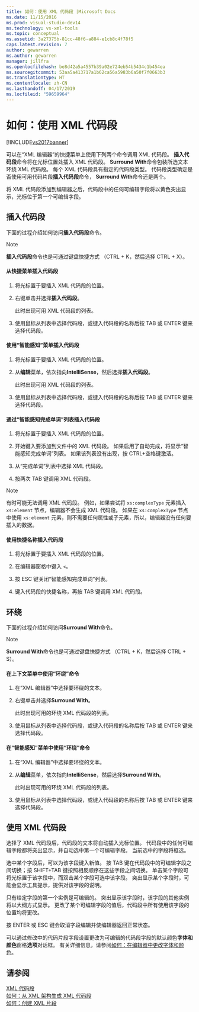 ```yaml
---
title: 如何：使用 XML 代码段 |Microsoft Docs
ms.date: 11/15/2016
ms.prod: visual-studio-dev14
ms.technology: vs-xml-tools
ms.topic: conceptual
ms.assetid: 3a27375b-81cc-48f6-a884-e1cb8c4f78f5
caps.latest.revision: 7
author: gewarren
ms.author: gewarren
manager: jillfra
ms.openlocfilehash: be8d42a5a4557b39a02e724eb54b5434c1b454ea
ms.sourcegitcommit: 53aa5a413717a1b62ca56a5983b6a50f7f0663b3
ms.translationtype: HT
ms.contentlocale: zh-CN
ms.lasthandoff: 04/17/2019
ms.locfileid: "59659964"
---
```

# <a name="how-to-use-xml-snippets"></a>如何：使用 XML 代码段
[!INCLUDE[vs2017banner](../includes/vs2017banner.md)]

可以在“XML 编辑器”的快捷菜单上使用下列两个命令调用 XML 代码段。 **插入代码段**命令将在光标位置处插入 XML 代码段。 **Surround With**命令包装所选文本环绕 XML 代码段。 每个 XML 代码段具有指定的代码段类型。 代码段类型确定是否使用可用代码片段**插入代码段**命令， **Surround With**命令还是两个。  
  
 将 XML 代码段添加到编辑器之后，代码段中的任何可编辑字段将以黄色突出显示，光标位于第一个可编辑字段。  
  
## <a name="insert-snippet"></a>插入代码段  
 下面的过程介绍如何访问**插入代码段**命令。  
  
> [!NOTE]
>  **插入代码段**命令也是可通过键盘快捷方式 （CTRL + K，然后选择 CTRL + X）。  
  
#### <a name="to-insert-snippets-from-the-shortcut-menu"></a>从快捷菜单插入代码段  
  
1.  将光标置于要插入 XML 代码段的位置。  
  
2.  右键单击并选择**插入代码段**。  
  
     此时出现可用 XML 代码段的列表。  
  
3.  使用鼠标从列表中选择代码段，或键入代码段的名称后按 TAB 或 ENTER 键来选择代码段。  
  
#### <a name="to-insert-snippets-using-the-intellisense-menu"></a>使用“智能感知”菜单插入代码段  
  
1.  将光标置于要插入 XML 代码段的位置。  
  
2.  从**编辑**菜单，依次指向**IntelliSense**，然后选择**插入代码段**。  
  
     此时出现可用 XML 代码段的列表。  
  
3.  使用鼠标从列表中选择代码段，或键入代码段的名称后按 TAB 或 ENTER 键来选择代码段。  
  
#### <a name="to-insert-snippets-through-the-intellisense-complete-word-list"></a>通过“智能感知完成单词”列表插入代码段  
  
1.  将光标置于要插入 XML 代码段的位置。  
  
2.  开始键入要添加到文件中的 XML 代码段。 如果启用了自动完成，将显示“智能感知完成单词”列表。 如果该列表没有出现，按 CTRL+空格键激活。  
  
3.  从“完成单词”列表中选择 XML 代码段。  
  
4.  按两次 TAB 键调用 XML 代码段。  
  
> [!NOTE]
>  有时可能无法调用 XML 代码段。 例如，如果尝试将 `xs:complexType` 元素插入 `xs:element` 节点，编辑器不会生成 XML 代码段。 如果在 `xs:complexType` 节点中使用 `xs:element` 元素，则不需要任何属性或子元素，所以，编辑器没有任何要插入的数据。  
  
#### <a name="to-insert-snippets-using-the-shortcut-name"></a>使用快捷名称插入代码段  
  
1.  将光标置于要插入 XML 代码段的位置。  
  
2.  在编辑器窗格中键入 `<`。  
  
3.  按 ESC 键关闭“智能感知完成单词”列表。  
  
4.  键入代码段的快捷名称，再按 TAB 键调用 XML 代码段。  
  
## <a name="surround-with"></a>环绕  
 下面的过程介绍如何访问**Surround With**命令。  
  
> [!NOTE]
>  **Surround With**命令也是可通过键盘快捷方式 （CTRL + K，然后选择 CTRL + S）。  
  
#### <a name="to-use-surround-with-from-the-context-menu"></a>在上下文菜单中使用“环绕”命令  
  
1.  在“XML 编辑器”中选择要环绕的文本。  
  
2.  右键单击并选择**Surround With**。  
  
     此时出现可用的环绕 XML 代码段的列表。  
  
3.  使用鼠标从列表中选择代码段，或键入代码段的名称后按 TAB 或 ENTER 键来选择代码段。  
  
#### <a name="to-use-surround-with-from-the-intellisense-menu"></a>在“智能感知”菜单中使用“环绕”命令  
  
1.  在“XML 编辑器”中选择要环绕的文本。  
  
2.  从**编辑**菜单，依次指向**IntelliSense**，然后选择**Surround With**。  
  
     此时出现可用的环绕 XML 代码段的列表。  
  
3.  使用鼠标从列表中选择代码段，或键入代码段的名称后按 TAB 或 ENTER 键来选择代码段。  
  
## <a name="using-xml-snippets"></a>使用 XML 代码段  
 选择了 XML 代码段后，代码段的文本将自动插入光标位置。 代码段中的任何可编辑字段都将突出显示，并自动选中第一个可编辑字段。 当前选中的字段将框选。  
  
 选中某个字段后，可以为该字段键入新值。 按 TAB 键在代码段中的可编辑字段之间切换；按 SHIFT+TAB 键按照相反顺序在这些字段之间切换。 单击某个字段可将光标置于该字段中，而双击某个字段可选中该字段。 突出显示某个字段时，可能会显示工具提示，提供对该字段的说明。  
  
 只有给定字段的第一个实例是可编辑的。 突出显示该字段时，该字段的其他实例将以大纲方式显示。 更改了某个可编辑字段的值后，代码段中所有使用该字段的位置均将更改。  
  
 按 ENTER 或 ESC 键会取消字段编辑并使编辑器返回正常状态。  
  
 可以通过修改中的代码片段字段设置更改为可编辑的代码段字段的默认颜色**字体和颜色**窗格**选项**对话框。 有关详细信息，请参阅[如何：在编辑器中更改字体和颜色](../ide/reference/how-to-change-fonts-and-colors-in-the-editor.md)。  
  
## <a name="see-also"></a>请参阅  
 [XML 代码段](../xml-tools/xml-snippets.md)   
 [如何：从 XML 架构生成 XML 代码段](../xml-tools/how-to-generate-an-xml-snippet-from-an-xml-schema.md)   
 [如何：创建 XML 片段](../xml-tools/how-to-create-xml-snippets.md)
